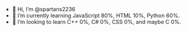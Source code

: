 - 👋 Hi, I’m @spartans2236
- 🌱 I’m currently learning JavaScript 80%, HTML 10%, Python 60%.
- 💞️ I’m looking to learn C++ 0%, C# 0%, CSS 0%, and maybe C 0%.
